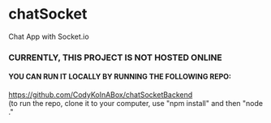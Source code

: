 # chatSocket
Chat App with Socket.io

### CURRENTLY, THIS PROJECT IS NOT HOSTED ONLINE
#### YOU CAN RUN IT LOCALLY BY RUNNING THE FOLLOWING REPO:

https://github.com/CodyKoInABox/chatSocketBackend  
(to run the repo, clone it to your computer, use "npm install" and then "node ."
